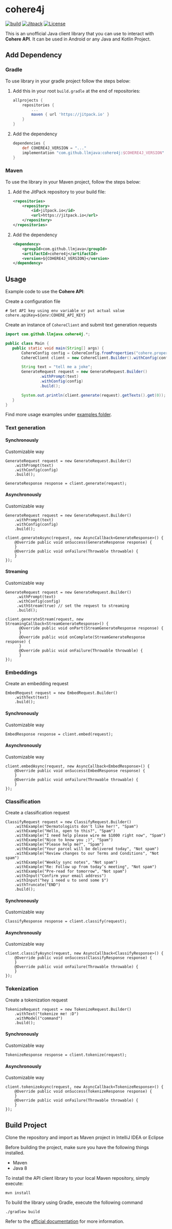 # cohere4j

[![build](https://github.com/llmjava/cohere4j/actions/workflows/main.yml/badge.svg)](https://github.com/llmjava/cohere4j/actions/workflows/main.yml) [![Jitpack](https://jitpack.io/v/llmjava/cohere4j.svg)](https://jitpack.io/#llmjava/cohere4j) [![License](https://img.shields.io/badge/License-Apache_2.0-blue.svg)](https://opensource.org/licenses/Apache-2.0)

</b>

This is an unofficial Java client library that you can use to interact with **Cohere API**. It can be used in Android or any Java and Kotlin Project.

## Add Dependency

### Gradle

To use library in your gradle project follow the steps below:

1. Add this in your root `build.gradle` at the end of repositories:
    ```groovy
    allprojects {
        repositories {
            ...
            maven { url 'https://jitpack.io' }
        }
    }
    ```
2. Add the dependency
   ```groovy
   dependencies {
       def COHERE4J_VERSION = "..."
       implementation "com.github.llmjava:cohere4j:$COHERE4J_VERSION"
   }
   ```

### Maven

To use the library in your Maven project, follow the steps below:

1. Add the JitPack repository to your build file:
    ```xml
    <repositories>
        <repository>
            <id>jitpack.io</id>
            <url>https://jitpack.io</url>
        </repository>
    </repositories>
    ```
2. Add the dependency
    ```xml
    <dependency>
        <groupId>com.github.llmjava</groupId>
        <artifactId>cohere4j</artifactId>
        <version>${COHERE4J_VERSION}</version>
    </dependency>
    ```

## Usage

Example code to use the **Cohere API**:

Create a configuration file
```properties
# Set API key using env variable or put actual value
cohere.apiKey=${env:COHERE_API_KEY}
```

Create an instance of `CohereClient` and submit text generation requests

```java
import com.github.llmjava.cohere4j.*;

public class Main {
   public static void main(String[] args) {
       CohereConfig config = CohereConfig.fromProperties("cohere.properties");
       CohereClient client = new CohereClient.Builder().withConfig(config).build();

       String text = "tell me a joke";
       GenerateRequest request = new GenerateRequest.Builder()
               .withPrompt(text)
               .withConfig(config)
               .build();

       System.out.println(client.generate(request).getTexts().get(0));
   }
}
```

Find more usage examples under [examples folder](https://github.com/llmjava/cohere4j/tree/main/src/test/java/com/github/llmjava/cohere4j).

### Text generation
#### Synchronously
Customizable way

```
GenerateRequest request = new GenerateRequest.Builder()
    .withPrompt(text)
    .withConfig(config)
    .build();

GenerateResponse response = client.generate(request);
```

#### Asynchronously
Customizable way

```
GenerateRequest request = new GenerateRequest.Builder()
    .withPrompt(text)
    .withConfig(config)
    .build();

client.generateAsync(request, new AsyncCallback<GenerateResponse>() {
    @Override public void onSuccess(GenerateResponse response) {
    }
    @Override public void onFailure(Throwable throwable) {
    }
});
```

#### Streaming
Customizable way
```
GenerateRequest request = new GenerateRequest.Builder()
     .withPrompt(text)
     .withConfig(config)
     .withStream(true) // set the request to streaming
     .build();

client.generateStream(request, new StreamingCallback<StreamGenerateResponse>() {
      @Override public void onPart(StreamGenerateResponse response) {
      }
      @Override public void onComplete(StreamGenerateResponse response) {
      }
      @Override public void onFailure(Throwable throwable) {
      }
});
```

### Embeddings
Create an embedding request
```
EmbedRequest request = new EmbedRequest.Builder()
    .withText(text)
    .build();
```
#### Synchronously
Customizable way

```
EmbedResponse response = client.embed(request);
```

#### Asynchronously
Customizable way

```
client.embedAsync(request, new AsyncCallback<EmbedResponse>() {
    @Override public void onSuccess(EmbedResponse response) {
    }
    @Override public void onFailure(Throwable throwable) {
    }
});
```


### Classification
Create a classification request
```
ClassifyRequest request = new ClassifyRequest.Builder()
    .withExample("Dermatologists don't like her!", "Spam")
    .withExample("Hello, open to this?", "Spam")
    .withExample("I need help please wire me $1000 right now", "Spam")
    .withExample("Nice to know you ;)", "Spam")
    .withExample("Please help me?", "Spam")
    .withExample("Your parcel will be delivered today", "Not spam")
    .withExample("Review changes to our Terms and Conditions", "Not spam")
    .withExample("Weekly sync notes", "Not spam")
    .withExample("Re: Follow up from today’s meeting", "Not spam")
    .withExample("Pre-read for tomorrow", "Not spam")
    .withInput("Confirm your email address")
    .withInput("hey i need u to send some $")
    .withTruncate("END")
    .build();
```

#### Synchronously
Customizable way

```
ClassifyResponse response = client.classify(request);
```

#### Asynchronously
Customizable way

```
client.classifyAsync(request, new AsyncCallback<ClassifyResponse>() {
    @Override public void onSuccess(ClassifyResponse response) {
    }
    @Override public void onFailure(Throwable throwable) {
    }
});
```



### Tokenization
Create a tokenization request
```
TokenizeRequest request = new TokenizeRequest.Builder()
    .withText("tokenize me! :D")
    .withModel("command")
    .build();
```

#### Synchronously
Customizable way

```
TokenizeResponse response = client.tokenize(request);
```

#### Asynchronously
Customizable way

```
client.tokenizeAsync(request, new AsyncCallback<TokenizeResponse>() {
    @Override public void onSuccess(TokenizeResponse response) {
    }
    @Override public void onFailure(Throwable throwable) {
    }
});
```

## Build Project

Clone the repository and import as Maven project in IntelliJ IDEA or Eclipse

Before building the project, make sure you have the following things installed.

- Maven
- Java 8

To install the API client library to your local Maven repository, simply execute:

```shell
mvn install
```

To build the library using Gradle, execute the following command

```shell
./gradlew build
```

Refer to the [official documentation](https://maven.apache.org/plugins/maven-deploy-plugin/usage.html) for more information.